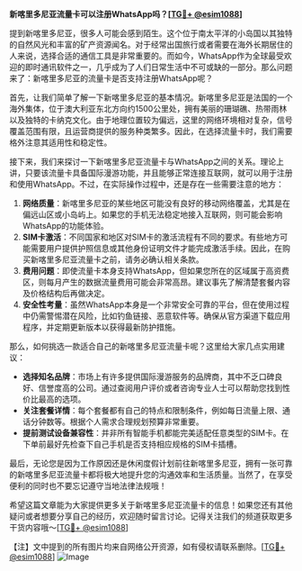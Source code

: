 **新喀里多尼亚流量卡可以注册WhatsApp吗？[[TG💪+ @esim1088](https://t.me/s/esim1088)]**

提到新喀里多尼亚，很多人可能会感到陌生。这个位于南太平洋的小岛国以其独特的自然风光和丰富的矿产资源闻名。对于经常出国旅行或者需要在海外长期居住的人来说，选择合适的通信工具是非常重要的。而如今，WhatsApp作为全球最受欢迎的即时通讯软件之一，几乎成为了人们日常生活中不可或缺的一部分。那么问题来了：新喀里多尼亚的流量卡是否支持注册WhatsApp呢？

首先，让我们简单了解一下新喀里多尼亚的基本情况。新喀里多尼亚是法国的一个海外集体，位于澳大利亚东北方向约1500公里处，拥有美丽的珊瑚礁、热带雨林以及独特的卡纳克文化。由于地理位置较为偏远，这里的网络环境相对复杂，信号覆盖范围有限，且运营商提供的服务种类繁多。因此，在选择流量卡时，我们需要格外注意其适用性和稳定性。

接下来，我们来探讨一下新喀里多尼亚流量卡与WhatsApp之间的关系。理论上讲，只要该流量卡具备国际漫游功能，并且能够正常连接互联网，就可以用于注册和使用WhatsApp。不过，在实际操作过程中，还是存在一些需要注意的地方：

1. **网络质量**：新喀里多尼亚的某些地区可能没有良好的移动网络覆盖，尤其是在偏远山区或小岛屿上。如果您的手机无法稳定地接入互联网，则可能会影响WhatsApp的功能体验。
2. **SIM卡激活**：不同国家和地区对SIM卡的激活流程有不同的要求。有些地方可能需要用户提供护照信息或其他身份证明文件才能完成激活手续。因此，在购买新喀里多尼亚流量卡之前，请务必确认相关条款。
3. **费用问题**：即使流量卡本身支持WhatsApp，但如果您所在的区域属于高资费区，则每月产生的数据流量费用可能会非常高昂。建议事先了解清楚套餐内容及价格结构后再做决定。
4. **安全性考量**：虽然WhatsApp本身是一个非常安全可靠的平台，但在使用过程中仍需警惕潜在风险，比如钓鱼链接、恶意软件等。确保从官方渠道下载应用程序，并定期更新版本以获得最新防护措施。

那么，如何挑选一款适合自己的新喀里多尼亚流量卡呢？这里给大家几点实用建议：

- **选择知名品牌**：市场上有许多提供国际漫游服务的品牌商，其中不乏口碑良好、信誉度高的公司。通过查阅用户评价或者咨询专业人士可以帮助您找到性价比最高的选项。
- **关注套餐详情**：每个套餐都有自己的特点和限制条件，例如每日流量上限、通话分钟数等。根据个人需求合理规划预算非常重要。
- **提前测试设备兼容性**：并非所有智能手机都能完美适配任意类型的SIM卡。在下单前最好先检查下自己手机是否支持相应规格的SIM卡插槽。

最后，无论您是因为工作原因还是休闲度假计划前往新喀里多尼亚，拥有一张可靠的新喀里多尼亚流量卡都将极大地提升您的沟通效率和生活质量。当然了，在享受便利的同时也不要忘记遵守当地法律法规哦！

希望这篇文章能为大家提供更多关于新喀里多尼亚流量卡的信息！如果您还有其他疑问或者想要分享自己的经历，欢迎随时留言讨论。记得关注我们的频道获取更多干货内容哦～[[TG💪+ @esim1088](https://t.me/s/esim1088)]

【注】文中提到的所有图片均来自网络公开资源，如有侵权请联系删除。[[TG💪+ @esim1088](https://t.me/s/esim1088)] 
![Image](https://i.postimg.cc/4NQfJmqS/Snipaste-2025-05-13-00-14-12.png)